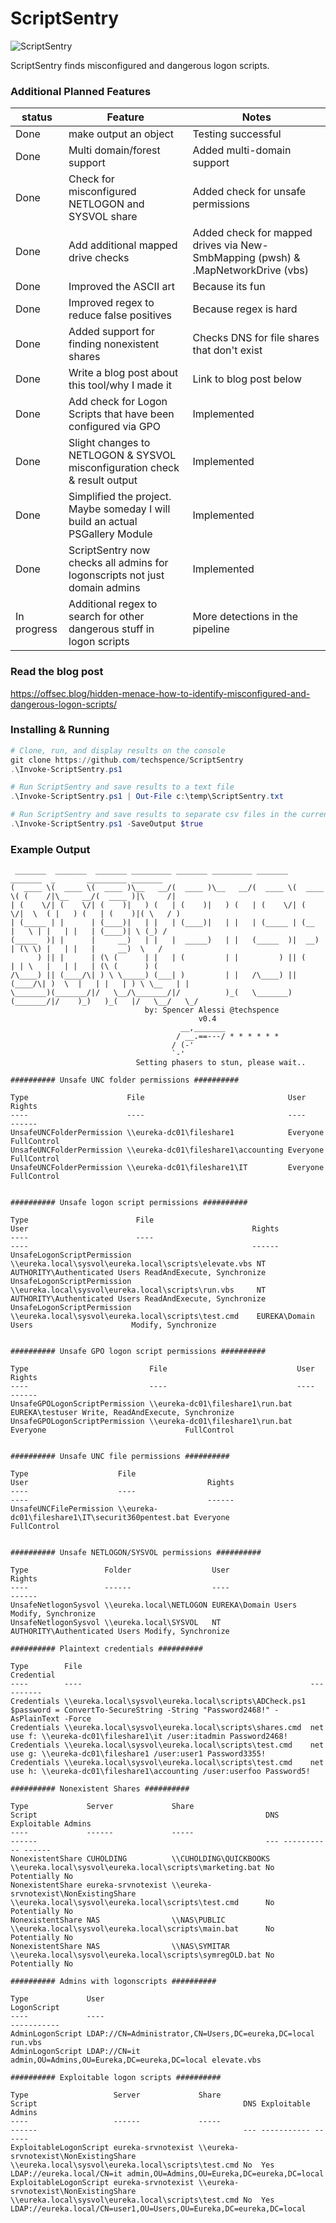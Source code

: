 # ScriptSentry
![ScriptSentry](ScriptSentry.png)

ScriptSentry finds misconfigured and dangerous logon scripts.

### Additional Planned Features
| status | Feature | Notes |
| ------ | ------ | ------ |
| Done | make output an object | Testing successful
| Done | Multi domain/forest support | Added multi-domain support |
| Done | Check for misconfigured NETLOGON and SYSVOL share | Added check for unsafe permissions |
| Done | Add additional mapped drive checks | Added check for mapped drives via New-SmbMapping (pwsh) & .MapNetworkDrive (vbs)|
| Done | Improved the ASCII art | Because its fun|
| Done | Improved regex to reduce false positives | Because regex is hard|
| Done | Added support for finding nonexistent shares | Checks DNS for file shares that don't exist|
| Done | Write a blog post about this tool/why I made it | Link to blog post below|
| Done | Add check for Logon Scripts that have been configured via GPO | Implemented|
| Done | Slight changes to NETLOGON & SYSVOL misconfiguration check & result output |Implemented|
| Done | Simplified the project. Maybe someday I will build an actual PSGallery Module |Implemented|
| Done | ScriptSentry now checks all admins for logonscripts not just domain admins| Implemented|
| In progress | Additional regex to search for other dangerous stuff in logon scripts | More detections in the pipeline |

### Read the blog post
https://offsec.blog/hidden-menace-how-to-identify-misconfigured-and-dangerous-logon-scripts/

### Installing & Running
```PowerShell
# Clone, run, and display results on the console
git clone https://github.com/techspence/ScriptSentry
.\Invoke-ScriptSentry.ps1

# Run ScriptSentry and save results to a text file
.\Invoke-ScriptSentry.ps1 | Out-File c:\temp\ScriptSentry.txt

# Run ScriptSentry and save results to separate csv files in the current directory
.\Invoke-ScriptSentry.ps1 -SaveOutput $true


```

### Example Output
```
 _______  _______  _______ _________ _______ _________ _______  _______  _       _________ _______
(  ____ \(  ____ \(  ____ )\__   __/(  ____ )\__   __/(  ____ \(  ____ \( (    /|\__   __/(  ____ )|\     /|
| (    \/| (    \/| (    )|   ) (   | (    )|   ) (   | (    \/| (    \/|  \  ( |   ) (   | (    )|( \   / )
| (_____ | |      | (____)|   | |   | (____)|   | |   | (_____ | (__    |   \ | |   | |   | (____)| \ (_) /
(_____  )| |      |     __)   | |   |  _____)   | |   (_____  )|  __)   | (\ \) |   | |   |     __)  \   /
      ) || |      | (\ (      | |   | (         | |         ) || (      | | \   |   | |   | (\ (      ) (
/\____) || (____/\| ) \ \_____) (___| )         | |   /\____) || (____/\| )  \  |   | |   | ) \ \__   | |
\_______)(_______/|/   \__/\_______/|/          )_(   \_______)(_______/|/    )_)   )_(   |/   \__/   \_/
                              by: Spencer Alessi @techspence
                                          v0.4
                                      __,_______
                                     / __.==---/ * * * * * *
                                    / (-'
                                    `-'
                            Setting phasers to stun, please wait..

########## Unsafe UNC folder permissions ##########

Type                      File                                User          Rights
----                      ----                                ----          ------
UnsafeUNCFolderPermission \\eureka-dc01\fileshare1            Everyone FullControl
UnsafeUNCFolderPermission \\eureka-dc01\fileshare1\accounting Everyone FullControl
UnsafeUNCFolderPermission \\eureka-dc01\fileshare1\IT         Everyone FullControl


########## Unsafe logon script permissions ##########

Type                        File                                                   User                                                  Rights
----                        ----                                                   ----                                                  ------
UnsafeLogonScriptPermission \\eureka.local\sysvol\eureka.local\scripts\elevate.vbs NT AUTHORITY\Authenticated Users ReadAndExecute, Synchronize
UnsafeLogonScriptPermission \\eureka.local\sysvol\eureka.local\scripts\run.vbs     NT AUTHORITY\Authenticated Users ReadAndExecute, Synchronize
UnsafeLogonScriptPermission \\eureka.local\sysvol\eureka.local\scripts\test.cmd    EUREKA\Domain Users                      Modify, Synchronize


########## Unsafe GPO logon script permissions ##########

Type                           File                             User                                        Rights
----                           ----                             ----                                        ------
UnsafeGPOLogonScriptPermission \\eureka-dc01\fileshare1\run.bat EUREKA\testuser Write, ReadAndExecute, Synchronize
UnsafeGPOLogonScriptPermission \\eureka-dc01\fileshare1\run.bat Everyone                               FullControl


########## Unsafe UNC file permissions ##########

Type                    File                                              User                                        Rights
----                    ----                                              ----                                        ------
UnsafeUNCFilePermission \\eureka-dc01\fileshare1\IT\securit360pentest.bat Everyone                               FullControl


########## Unsafe NETLOGON/SYSVOL permissions ##########

Type                 Folder                  User                                          Rights
----                 ------                  ----                                          ------
UnsafeNetlogonSysvol \\eureka.local\NETLOGON EUREKA\Domain Users              Modify, Synchronize
UnsafeNetlogonSysvol \\eureka.local\SYSVOL   NT AUTHORITY\Authenticated Users Modify, Synchronize

########## Plaintext credentials ##########

Type        File                                                   Credential
----        ----                                                   ----------
Credentials \\eureka.local\sysvol\eureka.local\scripts\ADCheck.ps1 $password = ConvertTo-SecureString -String "Password2468!" -AsPlainText -Force
Credentials \\eureka.local\sysvol\eureka.local\scripts\shares.cmd  net use f: \\eureka-dc01\fileshare1\it /user:itadmin Password2468!
Credentials \\eureka.local\sysvol\eureka.local\scripts\test.cmd    net use g: \\eureka-dc01\fileshare1 /user:user1 Password3355!
Credentials \\eureka.local\sysvol\eureka.local\scripts\test.cmd    net use h: \\eureka-dc01\fileshare1\accounting /user:userfoo Password5!

########## Nonexistent Shares ##########

Type             Server             Share                                 Script                                                   DNS Exploitable Admins
----             ------             -----                                 ------                                                   --- ----------- ------
NonexistentShare CUHOLDING          \\CUHOLDING\QUICKBOOKS                \\eureka.local\sysvol\eureka.local\scripts\marketing.bat No  Potentially No    
NonexistentShare eureka-srvnotexist \\eureka-srvnotexist\NonExistingShare \\eureka.local\sysvol\eureka.local\scripts\test.cmd      No  Potentially No    
NonexistentShare NAS                \\NAS\PUBLIC                          \\eureka.local\sysvol\eureka.local\scripts\main.bat      No  Potentially No    
NonexistentShare NAS                \\NAS\SYMITAR                         \\eureka.local\sysvol\eureka.local\scripts\symregOLD.bat No  Potentially No    

########## Admins with logonscripts ##########

Type             User                                                      LogonScript
----             ----                                                      -----------
AdminLogonScript LDAP://CN=Administrator,CN=Users,DC=eureka,DC=local       run.vbs
AdminLogonScript LDAP://CN=it admin,OU=Admins,OU=Eureka,DC=eureka,DC=local elevate.vbs

########## Exploitable logon scripts ##########

Type                   Server             Share                                 Script                                              DNS Exploitable Admins                                                                
----                   ------             -----                                 ------                                              --- ----------- ------                                                                
ExploitableLogonScript eureka-srvnotexist \\eureka-srvnotexist\NonExistingShare \\eureka.local\sysvol\eureka.local\scripts\test.cmd No  Yes  LDAP://eureka.local/CN=it admin,OU=Admins,OU=Eureka,DC=eureka,DC=local
ExploitableLogonScript eureka-srvnotexist \\eureka-srvnotexist\NonExistingShare \\eureka.local\sysvol\eureka.local\scripts\test.cmd No  Yes  LDAP://eureka.local/CN=user1,OU=Users,OU=Eureka,DC=eureka,DC=local  
```
